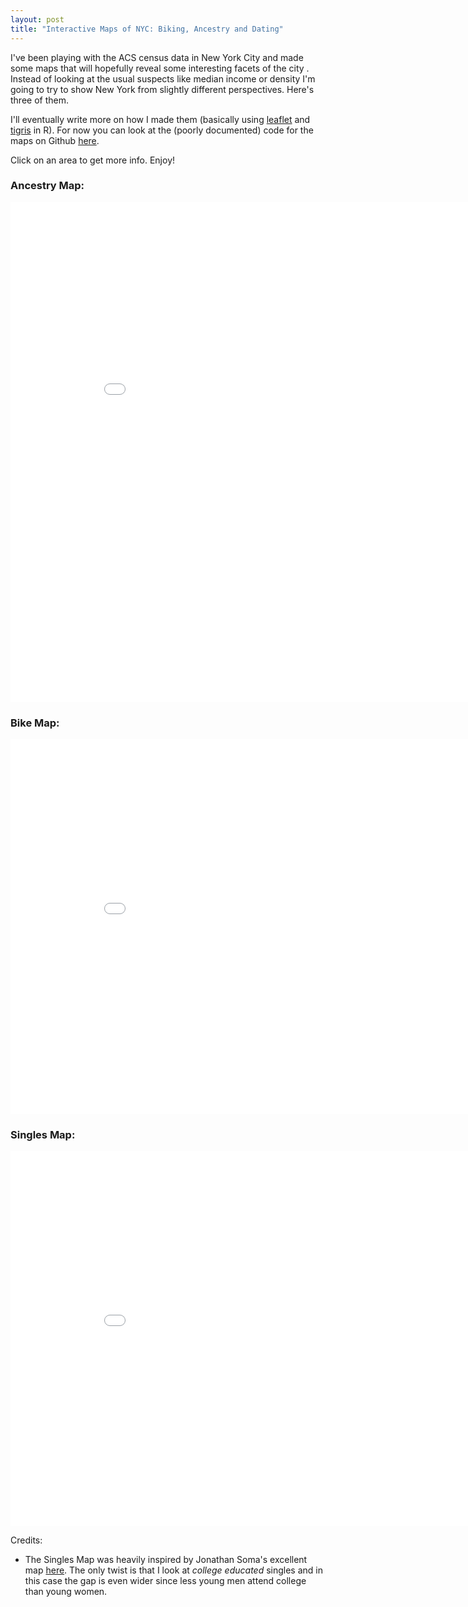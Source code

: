 ```yaml
---
layout: post
title: "Interactive Maps of NYC: Biking, Ancestry and Dating"
---
```


I've been playing with the ACS census data in New York City and made some maps that will hopefully reveal some interesting facets of the city . Instead of looking at the usual suspects like median income or density I'm going to try to show New York from slightly different perspectives. Here's three of them.

I'll eventually write more on how I made them (basically using [leaflet](https://rstudio.github.io/leaflet/) and [tigris](https://cran.r-project.org/web/packages/tigris/index.html) in R). For now you can look at the (poorly documented) code for the maps on Github [here](https://github.com/apapiu/Maps).

Click on an area to get more info. Enjoy!


### Ancestry Map:
<iframe src="//rstudio-pubs-static.s3.amazonaws.com/153761_476a1405f73f4c26a2fc6e5a4ede0384.html"
style="border: none; width: 900px; height: 800px"></iframe>

### Bike Map:
<iframe src="//rstudio-pubs-static.s3.amazonaws.com/152920_0ffa3665f0634e068be54d1079983c24.html"
style="border: none; width: 900px; height: 600px"></iframe>

### Singles Map:
<iframe src="//rstudio-pubs-static.s3.amazonaws.com/153617_cb1e43d9f2a04dc4a479665a836105ca.html"
style="border: none; width: 900px; height: 600px"></iframe>

Credits: 

- The Singles Map was heavily inspired by Jonathan Soma's excellent map [here](http://visualizing.nyc/nyc-zip-codes-singles-map/). The only twist is that I look at _college educated_ singles and in this case the gap is even wider since less young men attend college than young women.
